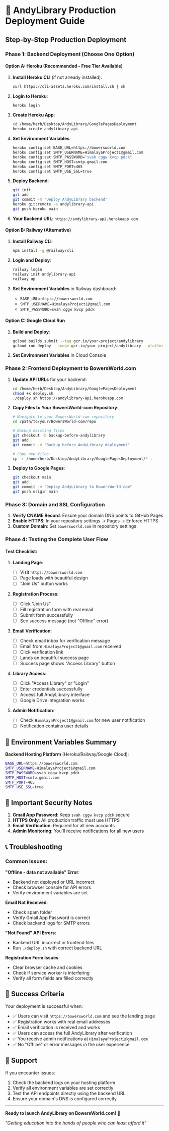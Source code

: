 # 🚀 AndyLibrary Production Deployment Guide

## Step-by-Step Production Deployment

### Phase 1: Backend Deployment (Choose One Option)

#### Option A: Heroku (Recommended - Free Tier Available)

1. **Install Heroku CLI** (if not already installed):
   
   ```bash
   curl https://cli-assets.heroku.com/install.sh | sh
   ```

2. **Login to Heroku**:
   
   ```bash
   heroku login
   ```

3. **Create Heroku App**:
   
   ```bash
   cd /home/herb/Desktop/AndyLibrary/GooglePagesDeployment
   heroku create andylibrary-api
   ```

4. **Set Environment Variables**:
   
   ```bash
   heroku config:set BASE_URL=https://bowersworld.com
   heroku config:set SMTP_USERNAME=HimalayaProject1@gmail.com
   heroku config:set SMTP_PASSWORD="svah cggw kvcp pdck"
   heroku config:set SMTP_HOST=smtp.gmail.com
   heroku config:set SMTP_PORT=465
   heroku config:set SMTP_USE_SSL=true
   ```

5. **Deploy Backend**:
   
   ```bash
   git init
   git add .
   git commit -m "Deploy AndyLibrary backend"
   heroku git:remote -a andylibrary-api
   git push heroku main
   ```

6. **Your Backend URL**: `https://andylibrary-api.herokuapp.com`

#### Option B: Railway (Alternative)

1. **Install Railway CLI**:
   
   ```bash
   npm install -g @railway/cli
   ```

2. **Login and Deploy**:
   
   ```bash
   railway login
   railway init andylibrary-api
   railway up
   ```

3. **Set Environment Variables** in Railway dashboard:
   
   - `BASE_URL=https://bowersworld.com`
   - `SMTP_USERNAME=HimalayaProject1@gmail.com`
   - `SMTP_PASSWORD=svah cggw kvcp pdck`

#### Option C: Google Cloud Run

1. **Build and Deploy**:
   
   ```bash
   gcloud builds submit --tag gcr.io/your-project/andylibrary
   gcloud run deploy --image gcr.io/your-project/andylibrary --platform managed
   ```

2. **Set Environment Variables** in Cloud Console

### Phase 2: Frontend Deployment to BowersWorld.com

1. **Update API URLs** for your backend:
   
   ```bash
   cd /home/herb/Desktop/AndyLibrary/GooglePagesDeployment
   chmod +x deploy.sh
   ./deploy.sh https://andylibrary-api.herokuapp.com
   ```

2. **Copy Files to Your BowersWorld-com Repository**:
   
   ```bash
   # Navigate to your BowersWorld-com repository
   cd /path/to/your/BowersWorld-com/repo
   
   # Backup existing files
   git checkout -b backup-before-andylibrary
   git add .
   git commit -m "Backup before AndyLibrary deployment"
   
   # Copy new files
   cp -r /home/herb/Desktop/AndyLibrary/GooglePagesDeployment/* .
   ```

3. **Deploy to Google Pages**:
   
   ```bash
   git checkout main
   git add .
   git commit -m "Deploy AndyLibrary to BowersWorld.com"
   git push origin main
   ```

### Phase 3: Domain and SSL Configuration

1. **Verify CNAME Record**: Ensure your domain DNS points to GitHub Pages
2. **Enable HTTPS**: In your repository settings → Pages → Enforce HTTPS
3. **Custom Domain**: Set `bowersworld.com` in repository settings

### Phase 4: Testing the Complete User Flow

#### Test Checklist:

1. **Landing Page**:
   
   - [ ] Visit `https://bowersworld.com`
   - [ ] Page loads with beautiful design
   - [ ] "Join Us" button works

2. **Registration Process**:
   
   - [ ] Click "Join Us" 
   - [ ] Fill registration form with real email
   - [ ] Submit form successfully
   - [ ] See success message (not "Offline" error)

3. **Email Verification**:
   
   - [ ] Check email inbox for verification message
   - [ ] Email from `HimalayaProject1@gmail.com` received
   - [ ] Click verification link
   - [ ] Lands on beautiful success page
   - [ ] Success page shows "Access Library" button

4. **Library Access**:
   
   - [ ] Click "Access Library" or "Login"
   - [ ] Enter credentials successfully
   - [ ] Access full AndyLibrary interface
   - [ ] Google Drive integration works

5. **Admin Notification**:
   
   - [ ] Check `HimalayaProject1@gmail.com` for new user notification
   - [ ] Notification contains user details

## 🔧 Environment Variables Summary

**Backend Hosting Platform** (Heroku/Railway/Google Cloud):

```bash
BASE_URL=https://bowersworld.com
SMTP_USERNAME=HimalayaProject1@gmail.com
SMTP_PASSWORD=svah cggw kvcp pdck
SMTP_HOST=smtp.gmail.com
SMTP_PORT=465
SMTP_USE_SSL=true
```

## 🚨 Important Security Notes

1. **Gmail App Password**: Keep `svah cggw kvcp pdck` secure
2. **HTTPS Only**: All production traffic must use HTTPS
3. **Email Verification**: Required for all new accounts
4. **Admin Monitoring**: You'll receive notifications for all new users

## 📞 Troubleshooting

### Common Issues:

**"Offline - data not available" Error**:

- Backend not deployed or URL incorrect
- Check browser console for API errors
- Verify environment variables are set

**Email Not Received**:

- Check spam folder
- Verify Gmail App Password is correct
- Check backend logs for SMTP errors

**"Not Found" API Errors**:

- Backend URL incorrect in frontend files
- Run `./deploy.sh` with correct backend URL

**Registration Form Issues**:

- Clear browser cache and cookies
- Check if service worker is interfering
- Verify all form fields are filled correctly

## 🎉 Success Criteria

Your deployment is successful when:

- ✅ Users can visit `https://bowersworld.com` and see the landing page
- ✅ Registration works with real email addresses
- ✅ Email verification is received and works
- ✅ Users can access the full AndyLibrary after verification
- ✅ You receive admin notifications at `HimalayaProject1@gmail.com`
- ✅ No "Offline" or error messages in the user experience

## 📧 Support

If you encounter issues:

1. Check the backend logs on your hosting platform
2. Verify all environment variables are set correctly
3. Test the API endpoints directly using the backend URL
4. Ensure your domain's DNS is configured correctly

---

**Ready to launch AndyLibrary on BowersWorld.com!** 🌟

*"Getting education into the hands of people who can least afford it"*